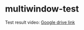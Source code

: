 # multiwindow-test

Test result video: [Google drive link](https://drive.google.com/file/d/1MkVlHIautZOFmworEDu2aKnhFm4RznqS/view?usp=share_link)
